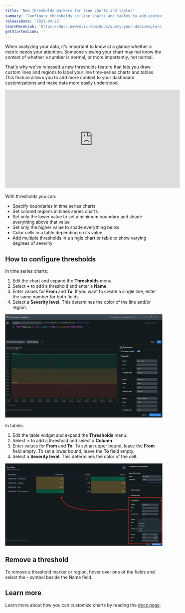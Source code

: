 ```yaml
---
title: 'New thresholds markers for line charts and tables'
summary: 'Configure thresholds on line charts and tables to add context and make your data easier to interpret.'
releaseDate: '2023-04-22'
learnMoreLink: 'https://docs.newrelic.com/docs/query-your-data/explore-query-data/use-charts/use-your-charts/#thresholds' 
getStartedLink: ''
---
```


When analyzing your data, it's important to know at a glance whether a metric needs your attention. Someone viewing your chart may not know the context of whether a number is normal, or more importantly, not normal. 

That's why we've released a new thresholds feature that lets you draw custom lines and regions to label your line time-series charts and tables. This feature allows you to add more context to your dashboard customizations and make data more easily understood.

<iframe width="560" height="315" src="https://fast.wistia.net/embed/iframe/ikpu24sqjr" frameborder="0" allow="accelerometer; autoplay; clipboard-write; encrypted-media; gyroscope; picture-in-picture" allowfullscreen></iframe>

With thresholds you can:
- Specify boundaries in time series charts
- Set colored regions in times series charts
- Set only the lower value to set a minimum boundary and shade everything above that value
- Set only the higher value to shade everything below
- Color cells in a table depending on its value
- Add multiple thresholds in a single chart or table to show varying degrees of severity

## How to configure thresholds
In time series charts:
1. Edit the chart and expand the **Thresholds** menu.
2. Select **+** to add a threshold and enter a **Name**.
3. Enter values for **From** and **To**. If you want to create a single line, enter the same number for both fields.
4. Select a **Severity level**. This determines the color of the line and/or region.

![Setting thresholds in a line chart](./images/thresholds-timeseries.png "Setting thresholds in a line chart")

In tables:
1. Edit the table widget and expand the **Thresholds** menu.
2. Select **+** to add a threshold and select a **Column**.
3. Enter values for **From** and **To**. To set an upper bound, leave the **From** field empty. To set a lower bound, leave the **To** field empty.
4. Select a **Severity level**. This determines the color of the cell.

![Setting thresholds in a table widget](./images/thresholds-table.png "Setting thresholds in a table widget")

## Remove a threshold
To remove a threshold marker or region, hover over one of the fields and select the **-** symbol beside the Name field.

## Learn more
Learn more about how you can customize charts by reading the [docs page](https://docs.newrelic.com/docs/query-your-data/explore-query-data/use-charts/use-your-charts/#thresholds).